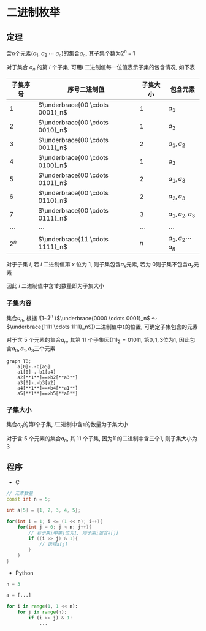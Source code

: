 <!--
 * @Brief        : 
 * @Author       : dmjcb
 * @Date         : 2021-11-17 21:51:00
 * @LastEditors  : dmjcb@outlook.com
 * @LastEditTime : 2024-09-26 02:39:52
-->

# 二进制枚举

## 定理

含$n$个元素($a_1$, $a_2$ $\cdots$ $a_n$)的集合$a_n$, 其子集个数为$2^n - 1$

对于集合 $a_n$ 的第 $i$ 个子集, 可用$i$ 二进制值每一位值表示子集的包含情况, 如下表 

| 子集序号  | 序号二进制值                       | 子集大小 | 包含元素               |
| -------- | ------------------------------- | -------- | --------------------- |
| $1$      | $\underbrace{00 \cdots 0001}_n$ | $1$      | $a_1$                 |
| $2$      | $\underbrace{00 \cdots 0010}_n$ | $1$      | $a_2$                 |
| $3$      | $\underbrace{00 \cdots 0011}_n$ | $2$      | $a_1, a_2$            |
| $4$      | $\underbrace{00 \cdots 0100}_n$ | $1$      | $a_3$                 |
| $5$      | $\underbrace{00 \cdots 0101}_n$ | $2$      | $a_1, a_3$            |
| $6$      | $\underbrace{00 \cdots 0110}_n$ | $2$      | $a_2, a_3$            |
| $7$      | $\underbrace{00 \cdots 0111}_n$ | $3$      | $a_1, a_2, a_3$       |
| $\cdots$ | $\cdots$                        | $\cdots$ | $\cdots$              |
| $2^n$    | $\underbrace{11 \cdots 1111}_n$ | $n$      | $a_1, a_2 \cdots a_n$ |

对于子集 $i$, 若 $i$ 二进制值第 $x$ 位为 $1$, 则子集包含$a_x$元素, 若为 $0$则子集不包含$a_x$元素

因此 $i$ 二进制值中含1的数量即为子集大小

### 子集内容

集合$a_n$, 根据 $i$($1$~$2^n$ ($\underbrace{0000 \cdots 0001}_n$ ～ $\underbrace{1111 \cdots 1111}_n$))二进制值中`1`的位置, 可确定子集包含的元素

对于含 $5$ 个元素的集合$a_n$, 其第 $11$ 个子集因$(11)_2 =  01011$, 第$0, 1, 3$位为$1$, 因此包含$a_0, a_1, a_3$三个元素

```mermaid
graph TB;
    a[0]-.-b[a5]
    a1[0]-.-b1[a4]
    a2[**1**]==>b2[**a3**]
    a3[0]-.-b3[a2]
    a4[**1**]==>b4[**a1**]
    a5[**1**]==>b5[**a0**]
```

### 子集大小

集合$a_n$的第$i$个子集, $i$二进制中含`1`的数量为子集大小

对于含 $5$ 个元素的集合$a_n$, 其 $11$ 个子集, 因为11的二进制中含三个1, 则子集大小为$3$

## 程序

- C

```c++
// 元素数量
const int n = 5;

int a[5] = {1, 2, 3, 4, 5};

for(int i = 1; i <= (1 << n); i++){
    for(int j = 0; j < n; j++){
        // 若子集i中第j位为1, 则子集i包含a[j]
        if ((i >> j) & 1){
            // 选择a[j]
        }
    }
}
```

- Python

```py
n = 3

a = [...]

for i in range(1, 1 << n):
    for j in range(n):
        if (i >> j) & 1:
            ...
```
